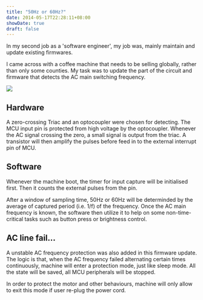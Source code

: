 ```yaml
---
title: "50Hz or 60Hz?"
date: 2014-05-17T22:28:11+08:00
showDate: true
draft: false
---
```


In my second job as a 'software engineer', my job was, mainly maintain and update existing firmwares. 

I came across with a coffee machine that needs to be selling globally, rather than only some counties. My task was to update the part of the circuit and firmware that detects the AC main switching frequency.

![](zero-crossing.png)

## Hardware
A zero-crossing Triac and an optocoupler were chosen for detecting. The MCU input pin is protected from high voltage by the optocoupler. Whenever the AC signal crossing the zero, a small signal is output from the triac. A transistor will then amplify the pulses before feed in to the external interrupt pin of MCU.

## Software
Whenever the machine boot, the timer for input capture will be initialised first. Then it counts the external pulses from the pin.

After a window of sampling time, 50Hz or 60Hz will be determinded by the average of captured period (i.e. 1/f) of the frequency. Once the AC main frequency is known, the software then utilize it to help on some non-time-critical tasks such as button press or brightness control.

## AC line fail...
A unstable AC frequency protection was also added in this firmware update. The logic is that, when the AC frequency failed alternating certain times continuously, machine will enter a protection mode, just like sleep mode. All the state will be saved, all MCU peripherals will be stopped. 

In order to protect the motor and other behaviours, machine will only allow to exit this mode if user re-plug the power cord.